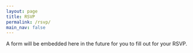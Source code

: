 ```yaml
---
layout: page
title: RSVP
permalink: /rsvp/
main_nav: false
---
```


A form will be embedded here in the future for you to fill out for your RSVP.